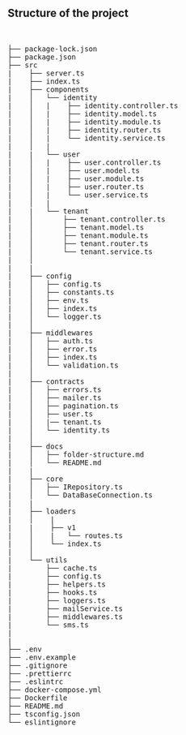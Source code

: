 ## Structure of the project

<span>
<pre>
<br>
├── package-lock.json
├── package.json
├── src
|    ├── server.ts
|    ├── index.ts
|    ├── components
|    │   └── identity
|    │   |    ├── identity.controller.ts
|    │   |    ├── identity.model.ts
|    │   |    ├── identity.module.ts
|    │   |    ├── identity.router.ts
|    │   |    └── identity.service.ts
|    │   |
|    |   └── user
|    │   |    ├── user.controller.ts
|    │   |    ├── user.model.ts
|    │   |    ├── user.module.ts
|    │   |    ├── user.router.ts
|    │   |    └── user.service.ts
|    │   |
|    |   └── tenant
|    │       ├── tenant.controller.ts
|    │       ├── tenant.model.ts
|    │       ├── tenant.module.ts
|    │       ├── tenant.router.ts
|    │       └── tenant.service.ts
|    │
|    |
|    ├── config
|    │   ├── config.ts
|    │   ├── constants.ts
|    │   ├── env.ts
|    │   ├── index.ts
|    │   └── logger.ts
|    │
|    ├── middlewares
|    │   ├── auth.ts
|    │   ├── error.ts
|    │   ├── index.ts
|    │   └── validation.ts
|    │
|    ├── contracts
|    │   ├── errors.ts
|    │   ├── mailer.ts
|    │   ├── pagination.ts
|    │   ├── user.ts
|    │   |── tenant.ts    
|    │   └── identity.ts
|    │
|    ├── docs
|    │   ├── folder-structure.md
|    │   └── README.md   
|    |
|    ├── core
|    │   ├── IRepository.ts
|    │   └── DataBaseConnection.ts
|    |
|    ├── loaders
|    │    |
|    |    ├── v1
|    │    |   └── routes.ts
|    │    └── index.ts
|    │
|    └── utils
|        ├── cache.ts
|        ├── config.ts
|        ├── helpers.ts
|        ├── hooks.ts
|        ├── loggers.ts
|        ├── mailService.ts
|        ├── middlewares.ts
|        └── sms.ts
|
|
├── .env
├── .env.example
├── .gitignore
├── .prettierrc
├── .eslintrc
├── docker-compose.yml
├── Dockerfile
├── README.md
├── tsconfig.json
└── eslintignore

</pre>
</span>
